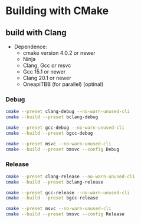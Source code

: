 # Building with CMake

## build with Clang

- Dependence:
    - cmake version 4.0.2 or newer
    - Ninja
    - Clang, Gcc or msvc
    - Gcc 15.1 or newer
    - Clang 20.1 or newer
    - OneapiTBB (for parallel) (optinal)

### Debug
```sh
cmake --preset clang-debug --no-warn-unused-cli
cmake --build --preset bclang-debug
```

```sh
cmake --preset gcc-debug --no-warn-unused-cli
cmake --build --preset bgcc-debug
```

```sh
cmake --preset msvc --no-warn-unused-cli
cmake --build --preset bmsvc --config Debug
```


### Release
```sh
cmake --preset clang-release --no-warn-unused-cli
cmake --build --preset bclang-release
```

```sh
cmake --preset gcc-release --no-warn-unused-cli
cmake --build --preset bgcc-release
```

```sh
cmake --preset msvc --no-warn-unused-cli
cmake --build --preset bmsvc --config Release
```
